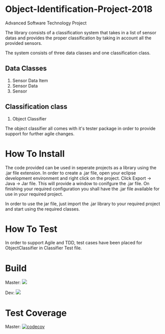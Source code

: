 # Object-Identification-Project-2018
Advanced Software Technology Project

The library consists of a classification system that takes in a list of sensor datas and provides the proper classification by taking in account all the provided sensors. 

The system consists of three data classes and one classification class. 

## Data Classes
1. Sensor Data Item
2. Sensor Data
3. Sensor

## Classification class
1. Object Classifier

The object classifier all comes with it's tester package in order to provide support for further agile changes.

# How To Install

The code provided can be used in seperate projects as a library using the .jar file extension. In order to create a .jar file, open your eclipse development environment and right click on the project. Click Export -> Java -> Jar file. This will provide a window to conifgure the .jar file. On finishing your required configuration you shall have the .jar file available for use in your required project.

In order to use the jar file, just import the .jar library to your required project and start using the required classes.

# How To Test

In order to support Agile and TDD, test cases have been placed for ObjectClassifier in Classifier Test file.

# Build 

Master: ![](https://travis-ci.com/umerkhan-mas/Object-Identification-Project-2018.svg?branch=master)

Dev: ![](https://travis-ci.com/umerkhan-mas/Object-Identification-Project-2018.svg?branch=dev)

# Test Coverage

Master: [![codecov](https://codecov.io/gh/umerkhan-mas/Object-Identification-Project-2018/branch/master/graph/badge.svg)](https://codecov.io/gh/umerkhan-mas/Object-Identification-Project-2018)


